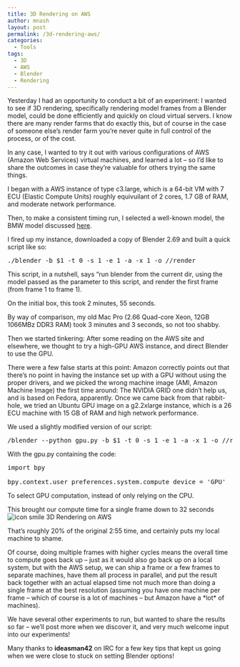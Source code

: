 ```yaml
---
title: 3D Rendering on AWS
author: mnash
layout: post
permalink: /3d-rendering-aws/
categories:
  - Tools
tags:
  - 3D
  - AWS
  - Blender
  - Rendering
---
```

Yesterday I had an opportunity to conduct a bit of an experiment: I wanted to see if 3D rendering, specifically rendering model frames from a Blender model, could be done efficiently and quickly on cloud virtual servers. I know there are many render farms that do exactly this, but of course in the case of someone else&#8217;s render farm you&#8217;re never quite in full control of the process, or of the cost.

In any case, I wanted to try it out with various configurations of AWS (Amazon Web Services) virtual machines, and learned a lot &#8211; so I&#8217;d like to share the outcomes in case they&#8217;re valuable for others trying the same things.

I began with a AWS instance of type c3.large, which is a 64-bit VM with 7 ECU (Elastic Compute Units) roughly equivuilant of 2 cores, 1.7 GB of RAM, and moderate network performance. 

Then, to make a consistent timing run, I selected a well-known model, the BMW model discussed [here][1].

I fired up my instance, downloaded a copy of Blender 2.69 and built a quick script like so:

<pre>./blender -b $1 -t 0 -s 1 -e 1 -a -x 1 -o //render
</pre>

This script, in a nutshell, says &#8220;run blender from the current dir, using the model passed as the parameter to this script, and render the first frame (from frame 1 to frame 1).

On the initial box, this took 2 minutes, 55 seconds.

By way of comparison, my old Mac Pro (2.66 Quad-core Xeon, 12GB 1066MBz DDR3 RAM) took 3 minutes and 3 seconds, so not too shabby.

Then we started tinkering: After some reading on the AWS site and elsewhere, we thought to try a high-GPU AWS instance, and direct Blender to use the GPU.

There were a few false starts at this point: Amazon correctly points out that there&#8217;s no point in having the instance set up with a GPU without using the proper drivers, and we picked the wrong machine image (AMI, Amazon Machine Image) the first time around: The NVIDIA GRID one didn&#8217;t help us, and is based on Fedora, apparently. Once we came back from that rabbit-hole, we tried an Ubuntu GPU image on a g2.2xlarge instance, which is a 26 ECU machine with 15 GB of RAM and high network performance.

We used a slightly modified version of our script:

<pre>/blender --python gpu.py -b $1 -t 0 -s 1 -e 1 -a -x 1 -o //render
</pre>

With the gpu.py containing the code:

<pre>import bpy

bpy.context.user_preferences.system.compute_device = &#039;GPU&#039;
</pre>

To select GPU computation, instead of only relying on the CPU.

This brought our compute time for a single frame down to 32 seconds <img src="http://jglobal.com/wp-includes/images/smilies/icon_smile.gif" alt="icon smile 3D Rendering on AWS" class="wp-smiley" title="3D Rendering on AWS" /> 

That&#8217;s roughly 20% of the original 2:55 time, and certainly puts my local machine to shame.

Of course, doing multiple frames with higher cycles means the overall time to compute goes back up &#8211; just as it would also go back up on a local system, but with the AWS setup, we can ship a frame or a few frames to separate machines, have them all process in parallel, and put the result back together with an actual elapsed time not much more than doing a single frame at the best resolution (assuming you have one machine per frame &#8211; which of course is a lot of machines &#8211; but Amazon have a \*lot\* of machines).

We have several other experiments to run, but wanted to share the results so far &#8211; we&#8217;ll post more when we discover it, and very much welcome input into our experiments!

Many thanks to **ideasman42** on IRC for a few key tips that kept us going when we were close to stuck on setting Blender options!

 [1]: http://blenderartists.org/forum/showthread.php?239480-2-6x-Cycles-render-benchmark